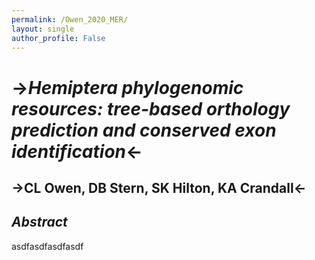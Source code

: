 ```yaml
---
permalink: /Owen_2020_MER/
layout: single
author_profile: False
---
```


# ->*Hemiptera phylogenomic resources: tree-based orthology prediction and conserved exon identification*<-  
## ->CL Owen, DB Stern, SK Hilton, KA Crandall<-  

## *Abstract*  
asdfasdfasdfasdf
